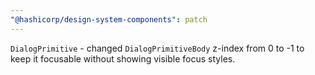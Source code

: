 ```yaml
---
"@hashicorp/design-system-components": patch
---
```


<!-- START components/dialog-primitive -->
`DialogPrimitive` - changed `DialogPrimitiveBody` z-index from 0 to -1 to keep it focusable without showing visible focus styles.
<!-- END -->
